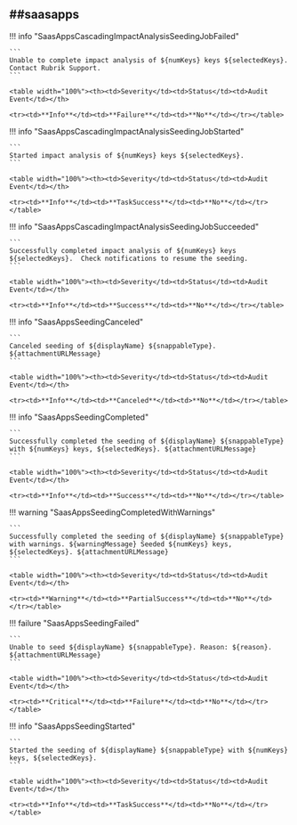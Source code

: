 ##saasapps
----

!!! info "SaasAppsCascadingImpactAnalysisSeedingJobFailed"

    ```
    Unable to complete impact analysis of ${numKeys} keys ${selectedKeys}.  Contact Rubrik Support.
    ```

    <table width="100%"><th><td>Severity</td><td>Status</td><td>Audit Event</td></th>

    <tr><td>**Info**</td><td>**Failure**</td><td>**No**</td></tr></table>


!!! info "SaasAppsCascadingImpactAnalysisSeedingJobStarted"

    ```
    Started impact analysis of ${numKeys} keys ${selectedKeys}.
    ```

    <table width="100%"><th><td>Severity</td><td>Status</td><td>Audit Event</td></th>

    <tr><td>**Info**</td><td>**TaskSuccess**</td><td>**No**</td></tr></table>


!!! info "SaasAppsCascadingImpactAnalysisSeedingJobSucceeded"

    ```
    Successfully completed impact analysis of ${numKeys} keys ${selectedKeys}.  Check notifications to resume the seeding.
    ```

    <table width="100%"><th><td>Severity</td><td>Status</td><td>Audit Event</td></th>

    <tr><td>**Info**</td><td>**Success**</td><td>**No**</td></tr></table>


!!! info "SaasAppsSeedingCanceled"

    ```
    Canceled seeding of ${displayName} ${snappableType}. ${attachmentURLMessage}
    ```

    <table width="100%"><th><td>Severity</td><td>Status</td><td>Audit Event</td></th>

    <tr><td>**Info**</td><td>**Canceled**</td><td>**No**</td></tr></table>


!!! info "SaasAppsSeedingCompleted"

    ```
    Successfully completed the seeding of ${displayName} ${snappableType} with ${numKeys} keys, ${selectedKeys}. ${attachmentURLMessage}
    ```

    <table width="100%"><th><td>Severity</td><td>Status</td><td>Audit Event</td></th>

    <tr><td>**Info**</td><td>**Success**</td><td>**No**</td></tr></table>


!!! warning "SaasAppsSeedingCompletedWithWarnings"

    ```
    Successfully completed the seeding of ${displayName} ${snappableType} with warnings. ${warningMessage} Seeded ${numKeys} keys, ${selectedKeys}. ${attachmentURLMessage}
    ```

    <table width="100%"><th><td>Severity</td><td>Status</td><td>Audit Event</td></th>

    <tr><td>**Warning**</td><td>**PartialSuccess**</td><td>**No**</td></tr></table>


!!! failure "SaasAppsSeedingFailed"

    ```
    Unable to seed ${displayName} ${snappableType}. Reason: ${reason}. ${attachmentURLMessage}
    ```

    <table width="100%"><th><td>Severity</td><td>Status</td><td>Audit Event</td></th>

    <tr><td>**Critical**</td><td>**Failure**</td><td>**No**</td></tr></table>


!!! info "SaasAppsSeedingStarted"

    ```
    Started the seeding of ${displayName} ${snappableType} with ${numKeys} keys, ${selectedKeys}.
    ```

    <table width="100%"><th><td>Severity</td><td>Status</td><td>Audit Event</td></th>

    <tr><td>**Info**</td><td>**TaskSuccess**</td><td>**No**</td></tr></table>

